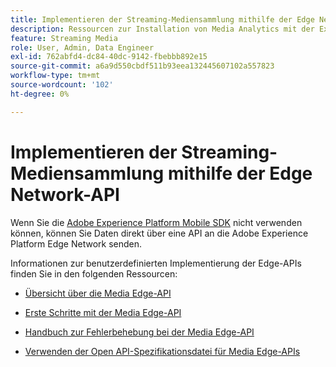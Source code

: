 ```yaml
---
title: Implementieren der Streaming-Mediensammlung mithilfe der Edge Network-API
description: Ressourcen zur Installation von Media Analytics mit der Experience Platform Edge-API.
feature: Streaming Media
role: User, Admin, Data Engineer
exl-id: 762abfd4-dc84-40dc-9142-fbebbb892e15
source-git-commit: a6a9d550cbdf511b93eea132445607102a557823
workflow-type: tm+mt
source-wordcount: '102'
ht-degree: 0%

---
```


# Implementieren der Streaming-Mediensammlung mithilfe der Edge Network-API

Wenn Sie die [Adobe Experience Platform Mobile SDK](/help/implementation/edge/implementation-edge.md) nicht verwenden können, können Sie Daten direkt über eine API an die Adobe Experience Platform Edge Network senden.

Informationen zur benutzerdefinierten Implementierung der Edge-APIs finden Sie in den folgenden Ressourcen:

* [Übersicht über die Media Edge-API](https://developer.adobe.com/cja-apis/docs/endpoints/media-edge/)

* [Erste Schritte mit der Media Edge-API](https://developer.adobe.com/cja-apis/docs/endpoints/media-edge/getting-started/)

* [Handbuch zur Fehlerbehebung bei der Media Edge-API](https://developer.adobe.com/cja-apis/docs/endpoints/media-edge/troubleshooting/)

* [Verwenden der Open API-Spezifikationsdatei für Media Edge-APIs](https://developer.adobe.com/data-collection-apis/docs/api/media-edge/)
